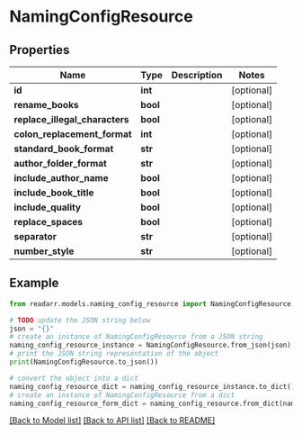 # NamingConfigResource


## Properties

Name | Type | Description | Notes
------------ | ------------- | ------------- | -------------
**id** | **int** |  | [optional] 
**rename_books** | **bool** |  | [optional] 
**replace_illegal_characters** | **bool** |  | [optional] 
**colon_replacement_format** | **int** |  | [optional] 
**standard_book_format** | **str** |  | [optional] 
**author_folder_format** | **str** |  | [optional] 
**include_author_name** | **bool** |  | [optional] 
**include_book_title** | **bool** |  | [optional] 
**include_quality** | **bool** |  | [optional] 
**replace_spaces** | **bool** |  | [optional] 
**separator** | **str** |  | [optional] 
**number_style** | **str** |  | [optional] 

## Example

```python
from readarr.models.naming_config_resource import NamingConfigResource

# TODO update the JSON string below
json = "{}"
# create an instance of NamingConfigResource from a JSON string
naming_config_resource_instance = NamingConfigResource.from_json(json)
# print the JSON string representation of the object
print(NamingConfigResource.to_json())

# convert the object into a dict
naming_config_resource_dict = naming_config_resource_instance.to_dict()
# create an instance of NamingConfigResource from a dict
naming_config_resource_form_dict = naming_config_resource.from_dict(naming_config_resource_dict)
```
[[Back to Model list]](../README.md#documentation-for-models) [[Back to API list]](../README.md#documentation-for-api-endpoints) [[Back to README]](../README.md)


